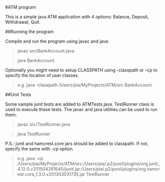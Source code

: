#ATM program

This is a simple java ATM application with 4 options: Balance, Deposit, Withdrawal, Quit.

##Running the program

Compile and run the program using javac and java:
>javac src/BankAccount.java

>java BankAccount

Optionally you might need to setup CLASSPATH using -classpath or -cp to specify the location of user classes.
>e.g.  java -classpath /Users/pia/MyProjects/ATM/src BankAccount 

##Unit Tests

Some sample junit tests are added to ATMTests.java. TestRunner class is used to execute these tests.
The javac and java utilities can be used to run them:
>javac src/TestRunner.java

>java TestRunner

P.S.: junit and hamcrest.core jars should be added to classpath. If not, specify the same with -cp option.

>e.g.  java -cp /Users/pia/MyProjects/ATM/src:/Users/pia/.p2/pool/plugins/org.junit_4.12.0.v201504281640/junit.jar:/Users/pia/.p2/pool/plugins/org.hamcrest.core_1.3.0.v201303031735.jar TestRunner
